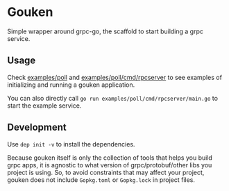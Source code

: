 # Gouken

Simple wrapper around grpc-go, the scaffold to start building a grpc service.


## Usage

Check [examples/poll](blob/master/examples/poll/app.go)
and [examples/poll/cmd/rpcserver](blob/master/examples/poll/cmd/rpcserver/main.go)
to see examples of initializing and running a gouken application.

You can also directly call `go run examples/poll/cmd/rpcserver/main.go` to start
the example service.


## Development

Use `dep init -v` to install the dependencies.

Because gouken itself is only the collection of tools that helps you build grpc apps,
it is agnostic to what version of grpc/protobuf/other libs you project is using.
So, to avoid constraints that may affect your project, gouken does not
include `Gopkg.toml` or `Gopkg.lock` in project files.
